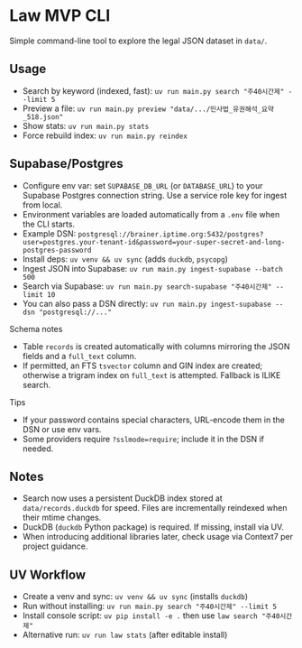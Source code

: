 Law MVP CLI
=================

Simple command-line tool to explore the legal JSON dataset in `data/`.

Usage
-----
- Search by keyword (indexed, fast): `uv run main.py search "주40시간제" --limit 5`
- Preview a file: `uv run main.py preview "data/.../민사법_유권해석_요약_518.json"`
- Show stats: `uv run main.py stats`
- Force rebuild index: `uv run main.py reindex`

Supabase/Postgres
-----------------
- Configure env var: set `SUPABASE_DB_URL` (or `DATABASE_URL`) to your Supabase Postgres connection string. Use a service role key for ingest from local.
- Environment variables are loaded automatically from a `.env` file when the CLI starts.
- Example DSN: `postgresql://brainer.iptime.org:5432/postgres?user=postgres.your-tenant-id&password=your-super-secret-and-long-postgres-password`
- Install deps: `uv venv && uv sync` (adds `duckdb`, `psycopg`)
- Ingest JSON into Supabase: `uv run main.py ingest-supabase --batch 500`
- Search via Supabase: `uv run main.py search-supabase "주40시간제" --limit 10`
- You can also pass a DSN directly: `uv run main.py ingest-supabase --dsn "postgresql://..."`

Schema notes
- Table `records` is created automatically with columns mirroring the JSON fields and a `full_text` column.
- If permitted, an FTS `tsvector` column and GIN index are created; otherwise a trigram index on `full_text` is attempted. Fallback is ILIKE search.

Tips
- If your password contains special characters, URL-encode them in the DSN or use env vars.
- Some providers require `?sslmode=require`; include it in the DSN if needed.

Notes
-----
- Search now uses a persistent DuckDB index stored at `data/records.duckdb` for speed. Files are incrementally reindexed when their mtime changes.
- DuckDB (`duckdb` Python package) is required. If missing, install via UV.
- When introducing additional libraries later, check usage via Context7 per project guidance.

UV Workflow
-----------
- Create a venv and sync: `uv venv && uv sync` (installs `duckdb`)
- Run without installing: `uv run main.py search "주40시간제" --limit 5`
- Install console script: `uv pip install -e .` then use `law search "주40시간제"`
- Alternative run: `uv run law stats` (after editable install)
